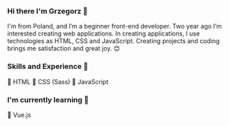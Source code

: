 ### Hi there I'm Grzegorz 👋

I'm from Poland, and I’m a beginner front-end developer. Two year ago I’m interested creating web applications. In creating applications, I use technologies as HTML, CSS and JavaScript. Creating projects and coding brings me satisfaction and great joy. 😊

### Skills and Experience 💪
🥇 HTML 🥈 CSS (Sass) 🥉 JavaScript

### I'm currently learning 📖
  🖖 Vue.js
<!--
**ErykFryderyk/ErykFryderyk** is a ✨ _special_ ✨ repository because its `README.md` (this file) appears on your GitHub profile.

Here are some ideas to get you started:

- 🔭 I’m currently working on ...
- 🌱 I’m currently learning ...
- 👯 I’m looking to collaborate on ...
- 🤔 I’m looking for help with ...
- 💬 Ask me about ...
- 📫 How to reach me: ...
- 😄 Pronouns: ...
- ⚡ Fun fact: ...
💪
-->
